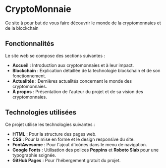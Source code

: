 # CryptoMonnaie

Ce site à pour but de vous faire découvrir le monde de la cryptomonnaies et de la blockchain
## Fonctionnalités

Le site web se compose des sections suivantes :
- **Accueil** : Introduction aux cryptomonnaies et à leur impact.
- **Blockchain** : Explication détaillée de la technologie blockchain et de son fonctionnement.
- **Actualités** : Dernières actualités concernant le monde des cryptomonnaies.
- **À propos** : Présentation de l'auteur du projet et de sa vision des cryptomonnaies.

## Technologies utilisées

Ce projet utilise les technologies suivantes :
- **HTML** : Pour la structure des pages web.
- **CSS** : Pour la mise en forme et le design responsive du site.
- **FontAwesome** : Pour l'ajout d'icônes dans le menu de navigation.
- **Google Fonts** : Utilisation des polices **Poppins** et **Roboto Slab** pour une typographie soignée.
- **GitHub Pages** : Pour l'hébergement gratuit du projet.


